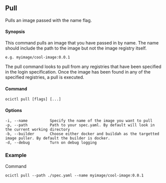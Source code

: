 ## Pull

Pulls an image passed with the name flag.

#### Synopsis

This command pulls an image that you have passed in by name. The name should include the path to the image but not
the image registry itself.

``e.g. myimage/cool-image:0.0.1``

The pull command looks to pull from any registries that have been specified in the login specification. Once the image has
been found in any of the specified registries, a pull is executed.

#### Command

```
ocictl pull [flags] [...]
```

#### Options

```
-i, --name          Specify the name of the image you want to pull
-p, --path          Path to your spec.yaml. By default will look in the current working directory
-b, --builder       Choose either docker and buildah as the targetted image puller. By default the builder is docker.
-d, --debug         Turn on debug logging
```

### Example

Command
```
ocictl pull --path ./spec.yaml --name myimage/cool-image:0.0.1
```